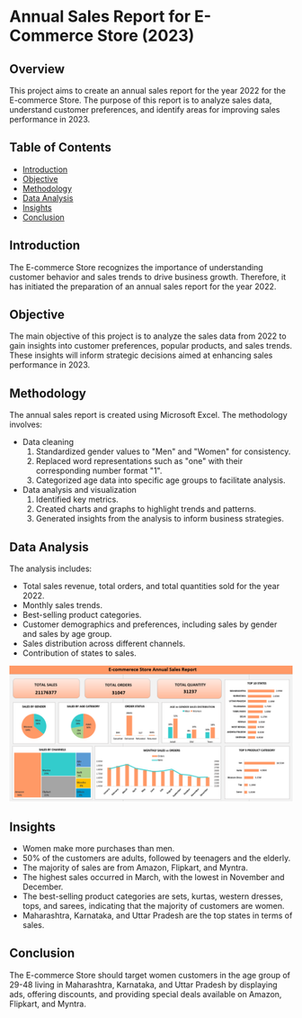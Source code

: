 # Annual Sales Report for E-Commerce Store (2023)

## Overview
This project aims to create an annual sales report for the year 2022 for the E-commerce Store. The purpose of this report is to analyze sales data, understand customer preferences, and identify areas for improving sales performance in 2023.

## Table of Contents
- [Introduction](#introduction)
- [Objective](#objective)
- [Methodology](#methodology)
- [Data Analysis](#data-analysis)
- [Insights](#insights)
- [Conclusion](#conclusion)

## Introduction
The E-commerce Store recognizes the importance of understanding customer behavior and sales trends to drive business growth. Therefore, it has initiated the preparation of an annual sales report for the year 2022.

## Objective
The main objective of this project is to analyze the sales data from 2022 to gain insights into customer preferences, popular products, and sales trends. These insights will inform strategic decisions aimed at enhancing sales performance in 2023.

## Methodology
The annual sales report is created using Microsoft Excel. The methodology involves:
- Data cleaning
  1. Standardized gender values to "Men" and "Women" for consistency.
  2. Replaced word representations such as "one" with their corresponding number format "1".
  3. Categorized age data into specific age groups to facilitate analysis.
- Data analysis and visualization
  1. Identified key metrics.
  2. Created charts and graphs to highlight trends and patterns.
  3. Generated insights from the analysis to inform business strategies.

## Data Analysis
The analysis includes:
- Total sales revenue, total orders, and total quantities sold for the year 2022.
- Monthly sales trends.
- Best-selling product categories.
- Customer demographics and preferences, including sales by gender and sales by age group.
- Sales distribution across different channels.
- Contribution of states to sales.

![Dashboard](https://github.com/routshruti/Ecommerce-Store-Annual-Sales-Report-using-Excel/blob/main/Annual%20Sales%20Report.png?raw=true)

## Insights
- Women make more purchases than men.
- 50% of the customers are adults, followed by teenagers and the elderly.
- The majority of sales are from Amazon, Flipkart, and Myntra.
- The highest sales occurred in March, with the lowest in November and December.
- The best-selling product categories are sets, kurtas, western dresses, tops, and sarees, indicating that the majority of customers are women.
- Maharashtra, Karnataka, and Uttar Pradesh are the top states in terms of sales.

## Conclusion
The E-commerce Store should target women customers in the age group of 29-48 living in Maharashtra, Karnataka, and Uttar Pradesh by displaying ads, offering discounts, and providing special deals available on Amazon, Flipkart, and Myntra.
